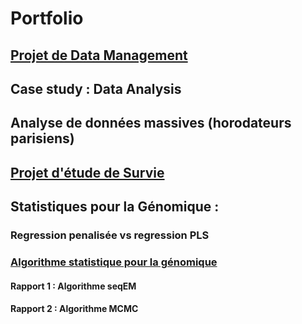 # Portfolio


## [Projet de Data Management](https://github.com/bnaila/portfolio/tree/main/Projet%20de%20data%20management)

## Case study : Data Analysis

## Analyse de données massives (horodateurs parisiens)

## [Projet d'étude de Survie](https://github.com/bnaila/portfolio/tree/main/Projet%20d'%C3%A9tude%20de%20Survie)

## Statistiques pour la Génomique :

### Regression penalisée vs regression PLS 

### [Algorithme statistique pour la génomique](https://github.com/bnaila/portfolio/tree/main/Rapports%20Algo%20stats%20(g%C3%A9nomique))
#### Rapport 1 : Algorithme seqEM
#### Rapport 2 : Algorithme MCMC
